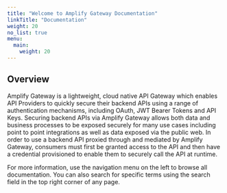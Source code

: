 ```yaml
---
title: "Welcome to Amplify Gateway Documentation"
linkTitle: "Documentation"
weight: 20
no_list: true
menu:
  main:
    weight: 20
---
```


## Overview

Amplify Gateway is a lightweight, cloud native API Gateway which enables API Providers to quickly secure their backend APIs using a range of authentication mechanisms, including OAuth, JWT Bearer Tokens and API Keys. Securing backend APIs via Amplify Gateway allows both data and business processes to be exposed securely for many use cases including point to point integrations as well as data exposed via the public web. In order to use a backend API proxied through and mediated by Amplify Gateway, consumers must first be granted access to the API and then have a credential  provisioned to enable them to securely call the API at runtime. 

For more information, use the navigation menu on the left to browse all documentation. You can also search for specific terms using the search field in the top right corner of any page.